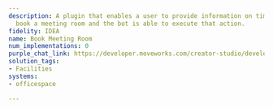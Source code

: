 ```yaml
---
description: A plugin that enables a user to provide information on time / date to
  book a meeting room and the bot is able to execute that action.
fidelity: IDEA
name: Book Meeting Room
num_implementations: 0
purple_chat_link: https://developer.moveworks.com/creator-studio/developer-tools/purple-chat-builder/?workspace=%7B%22title%22%3A%22My+Workspace%22%2C%22botSettings%22%3A%7B%7D%2C%22mocks%22%3A%5B%7B%22id%22%3A6991%2C%22title%22%3A%22Mock+1%22%2C%22transcript%22%3A%7B%22settings%22%3A%7B%22colorStyle%22%3A%22LIGHT%22%2C%22startTime%22%3A%2211%3A43+AM%22%2C%22defaultPerson%22%3A%22GWEN%22%2C%22editable%22%3Atrue%7D%2C%22messages%22%3A%5B%7B%22from%22%3A%22USER%22%2C%22text%22%3A%22Can+you+help+me+book+a+meeting+room+for+Wednesday%2C+5%2F7+at+2%3A30pm+for+2+people%3F%22%7D%2C%7B%22from%22%3A%22ANNOTATION%22%2C%22text%22%3A%22%3Cp%3E%E2%9C%85+Working+on+%3Cb%3EBook+Meeting+Room+5%2F7%2C+2%3A30pm%2C+2+people%3C%2Fb%3E%3Cbr%3E%E2%8F%B3+Calling+Plugin+%3Cb%3EBook+Meeting+Room%3C%2Fb%3E%3C%2Fp%3E%22%7D%2C%7B%22from%22%3A%22BOT%22%2C%22text%22%3A%22I+found+a+room+available+for+your+meeting.+%3Cbr%3ERoom%3A+%3Cb%3EHarbor+View%3C%2Fb%3E+%3Cbr%3EDate%3A+Wednesday%2C+5%2F7+%3Cbr%3ETime%3A+2%3A30pm+%3Cbr%3EWould+you+like+to+book+this+room%3F%22%7D%2C%7B%22from%22%3A%22USER%22%2C%22text%22%3A%22Yes%2C+please+book+it.%22%7D%2C%7B%22from%22%3A%22ANNOTATION%22%2C%22text%22%3A%22%3Cp%3E%E2%8F%B3+Calling+Plugin+%3Cb%3EBook+Meeting+Room%3C%2Fb%3E%3C%2Fp%3E%22%7D%2C%7B%22from%22%3A%22BOT%22%2C%22text%22%3A%22Your+meeting+room+%27Harbor+View%27+is+booked+for+Wednesday%2C+5%2F7+at+2%3A30pm+for+2+people.+Is+there+anything+else+I+can+assist+you+with%3F%22%7D%5D%7D%7D%5D%7D
solution_tags:
- Facilities
systems:
- officespace

---
```

